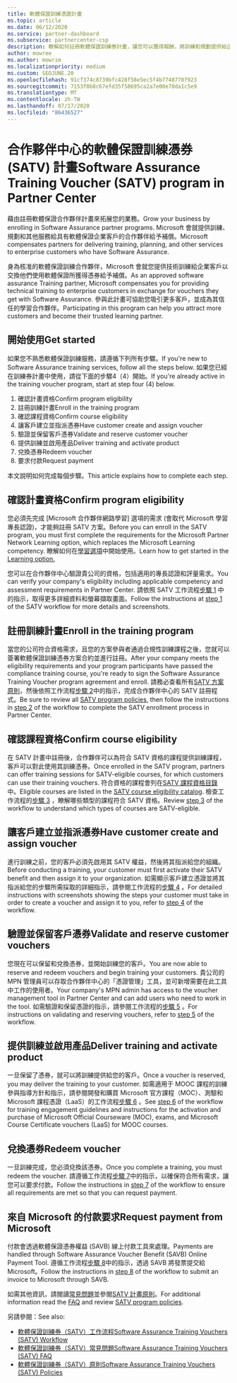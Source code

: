 ```yaml
---
title: 軟體保證訓練憑證計畫
ms.topic: article
ms.date: 06/12/2020
ms.service: partner-dashboard
ms.subservice: partnercenter-csp
description: 瞭解如何註冊軟體保證訓練券計畫，讓您可以獲得報酬，將訓練和規劃提供給企業客戶。
author: mowree
ms.author: mowrim
ms.localizationpriority: medium
ms.custom: SEOJUNE.20
ms.openlocfilehash: 91cf374c8739bfc428f58e5ec5f4b7748778f923
ms.sourcegitcommit: 7153f0b8c67efd35f58695ca2a7e00e70da1c5e9
ms.translationtype: MT
ms.contentlocale: zh-TW
ms.lasthandoff: 07/17/2020
ms.locfileid: "86436527"
---
```

# <a name="software-assurance-training-voucher-satv-program-in-partner-center"></a><span data-ttu-id="aaac7-103">合作夥伴中心的軟體保證訓練憑券 (SATV) 計畫</span><span class="sxs-lookup"><span data-stu-id="aaac7-103">Software Assurance Training Voucher (SATV) program in Partner Center</span></span>

<span data-ttu-id="aaac7-104">藉由註冊軟體保證合作夥伴計畫來拓展您的業務。</span><span class="sxs-lookup"><span data-stu-id="aaac7-104">Grow your business by enrolling in Software Assurance partner programs.</span></span> <span data-ttu-id="aaac7-105">Microsoft 會就提供訓練、規劃和其他服務給具有軟體保證企業客戶的合作夥伴給予補償。</span><span class="sxs-lookup"><span data-stu-id="aaac7-105">Microsoft compensates partners for delivering training, planning, and other services to enterprise customers who have Software Assurance.</span></span>

<span data-ttu-id="aaac7-106">身為核准的軟體保證訓練合作夥伴，Microsoft 會就您提供技術訓練給企業客戶以交換他們使用軟體保證所獲得憑券給予補償。</span><span class="sxs-lookup"><span data-stu-id="aaac7-106">As an approved software assurance Training partner, Microsoft compensates you for providing technical training to enterprise customers in exchange for vouchers they get with Software Assurance.</span></span> <span data-ttu-id="aaac7-107">參與此計畫可協助您吸引更多客戶，並成為其信任的學習合作夥伴。</span><span class="sxs-lookup"><span data-stu-id="aaac7-107">Participating in this program can help you attract more customers and become their trusted learning partner.</span></span>

## <a name="get-started"></a><span data-ttu-id="aaac7-108">開始使用</span><span class="sxs-lookup"><span data-stu-id="aaac7-108">Get started</span></span>

<span data-ttu-id="aaac7-109">如果您不熟悉軟體保證訓練服務，請遵循下列所有步驟。</span><span class="sxs-lookup"><span data-stu-id="aaac7-109">If you're new to Software Assurance training services, follow all the steps below.</span></span> <span data-ttu-id="aaac7-110">如果您已經在訓練券計畫中使用，請從下面的步驟4（4）開始。</span><span class="sxs-lookup"><span data-stu-id="aaac7-110">If you're already active in the training voucher program, start at step four (4) below.</span></span> 

1. <span data-ttu-id="aaac7-111">確認計畫資格</span><span class="sxs-lookup"><span data-stu-id="aaac7-111">Confirm program eligibility</span></span>
2. <span data-ttu-id="aaac7-112">註冊訓練計畫</span><span class="sxs-lookup"><span data-stu-id="aaac7-112">Enroll in the training program</span></span>
3. <span data-ttu-id="aaac7-113">確認課程資格</span><span class="sxs-lookup"><span data-stu-id="aaac7-113">Confirm course eligibility</span></span>
4. <span data-ttu-id="aaac7-114">讓客戶建立並指派憑券</span><span class="sxs-lookup"><span data-stu-id="aaac7-114">Have customer create and assign voucher</span></span>
5. <span data-ttu-id="aaac7-115">驗證並保留客戶憑券</span><span class="sxs-lookup"><span data-stu-id="aaac7-115">Validate and reserve customer voucher</span></span>
6. <span data-ttu-id="aaac7-116">提供訓練並啟用產品</span><span class="sxs-lookup"><span data-stu-id="aaac7-116">Deliver training and activate product</span></span>
7. <span data-ttu-id="aaac7-117">兌換憑券</span><span class="sxs-lookup"><span data-stu-id="aaac7-117">Redeem voucher</span></span>
8. <span data-ttu-id="aaac7-118">要求付款</span><span class="sxs-lookup"><span data-stu-id="aaac7-118">Request payment</span></span>

<span data-ttu-id="aaac7-119">本文說明如何完成每個步驟。</span><span class="sxs-lookup"><span data-stu-id="aaac7-119">This article explains how to complete each step.</span></span>

## <a name="confirm-program-eligibility"></a><span data-ttu-id="aaac7-120">確認計畫資格</span><span class="sxs-lookup"><span data-stu-id="aaac7-120">Confirm program eligibility</span></span>

<span data-ttu-id="aaac7-121">您必須先完成 [Microsoft 合作夥伴網路學習] 選項的需求 (會取代 Microsoft 學習專長認證)，才能夠註冊 SATV 方案。</span><span class="sxs-lookup"><span data-stu-id="aaac7-121">Before you can enroll in the SATV program, you must first complete the requirements for the Microsoft Partner Network Learning option, which replaces the Microsoft Learning competency.</span></span> <span data-ttu-id="aaac7-122">瞭解如何在[學習選項](https://partner.microsoft.com/membership/learning-partners)中開始使用。</span><span class="sxs-lookup"><span data-stu-id="aaac7-122">Learn how to get started in the [Learning option.](https://partner.microsoft.com/membership/learning-partners)</span></span>

<span data-ttu-id="aaac7-123">您可以在合作夥伴中心驗證貴公司的資格，包括適用的專長認證和評量需求。</span><span class="sxs-lookup"><span data-stu-id="aaac7-123">You can verify your company's eligibility including applicable competency and assessment requirements in Partner Center.</span></span> <span data-ttu-id="aaac7-124">請依照 SATV 工作流程[步驟 1](https://query.prod.cms.rt.microsoft.com/cms/api/am/binary/RE4s3bB) 中的指示，取得更多詳細資料和螢幕擷取畫面。</span><span class="sxs-lookup"><span data-stu-id="aaac7-124">Follow the instructions at [step 1](https://query.prod.cms.rt.microsoft.com/cms/api/am/binary/RE4s3bB) of the SATV workflow for more details and screenshots.</span></span>

## <a name="enroll-in-the-training-program"></a><span data-ttu-id="aaac7-125">註冊訓練計畫</span><span class="sxs-lookup"><span data-stu-id="aaac7-125">Enroll in the training program</span></span>

<span data-ttu-id="aaac7-126">當您的公司符合資格需求，且您的方案參與者通過合規性訓練課程之後，您就可以簽署軟體保證訓練憑券方案合約並進行註冊。</span><span class="sxs-lookup"><span data-stu-id="aaac7-126">After your company meets the eligibility requirements and your program participants have passed the compliance training course, you're ready to sign the Software Assurance Training Voucher program agreement and enroll.</span></span> <span data-ttu-id="aaac7-127">請務必查看所有[SATV 方案原則](https://query.prod.cms.rt.microsoft.com/cms/api/am/binary/RE3koEP)，然後依照工作流程[步驟 2](https://query.prod.cms.rt.microsoft.com/cms/api/am/binary/RE4s3bB)中的指示，完成合作夥伴中心的 SATV 註冊程式。</span><span class="sxs-lookup"><span data-stu-id="aaac7-127">Be sure to review all [SATV program policies](https://query.prod.cms.rt.microsoft.com/cms/api/am/binary/RE3koEP), then follow the instructions in [step 2](https://query.prod.cms.rt.microsoft.com/cms/api/am/binary/RE4s3bB) of the workflow to complete the SATV enrollment process in Partner Center.</span></span>


## <a name="confirm-course-eligibility"></a><span data-ttu-id="aaac7-128">確認課程資格</span><span class="sxs-lookup"><span data-stu-id="aaac7-128">Confirm course eligibility</span></span>
<span data-ttu-id="aaac7-129">在 SATV 計畫中註冊後，合作夥伴可以為符合 SATV 資格的課程提供訓練課程，客戶可以對此使用其訓練憑券。</span><span class="sxs-lookup"><span data-stu-id="aaac7-129">Once enrolled in the SATV program, partners can offer training sessions for SATV-eligible courses, for which customers can use their training vouchers.</span></span> <span data-ttu-id="aaac7-130">符合資格的課程會列在[SATV 課程資格目錄](https://savl-catalog.microsoft.com/)中。</span><span class="sxs-lookup"><span data-stu-id="aaac7-130">Eligible courses are listed in the [SATV course eligibility catalog](https://savl-catalog.microsoft.com/).</span></span> <span data-ttu-id="aaac7-131">檢查工作流程的[步驟 3](https://query.prod.cms.rt.microsoft.com/cms/api/am/binary/RE4s3bB) ，瞭解哪些類型的課程符合 SATV 資格。</span><span class="sxs-lookup"><span data-stu-id="aaac7-131">Review [step 3](https://query.prod.cms.rt.microsoft.com/cms/api/am/binary/RE4s3bB) of the workflow to understand which types of courses are SATV-eligible.</span></span>

## <a name="have-customer-create-and-assign-voucher"></a><span data-ttu-id="aaac7-132">讓客戶建立並指派憑券</span><span class="sxs-lookup"><span data-stu-id="aaac7-132">Have customer create and assign voucher</span></span>

<span data-ttu-id="aaac7-133">進行訓練之前，您的客戶必須先啟用其 SATV 權益，然後將其指派給您的組織。</span><span class="sxs-lookup"><span data-stu-id="aaac7-133">Before conducting a training, your customer must first activate their SATV benefit and then assign it to your organization.</span></span> <span data-ttu-id="aaac7-134">如需顯示客戶建立憑證並將其指派給您的步驟所需採取的詳細指示，請參閱工作流程的[步驟 4](https://query.prod.cms.rt.microsoft.com/cms/api/am/binary/RE4s3bB) 。</span><span class="sxs-lookup"><span data-stu-id="aaac7-134">For detailed instructions with screenshots showing the steps your customer must take in order to create a voucher and assign it to you, refer to [step 4](https://query.prod.cms.rt.microsoft.com/cms/api/am/binary/RE4s3bB) of the workflow.</span></span>

## <a name="validate-and-reserve-customer-vouchers"></a><span data-ttu-id="aaac7-135">驗證並保留客戶憑券</span><span class="sxs-lookup"><span data-stu-id="aaac7-135">Validate and reserve customer vouchers</span></span>

<span data-ttu-id="aaac7-136">您現在可以保留和兌換憑券，並開始訓練您的客戶。</span><span class="sxs-lookup"><span data-stu-id="aaac7-136">You are now able to reserve and redeem vouchers and begin training your customers.</span></span> <span data-ttu-id="aaac7-137">貴公司的 MPN 管理員可以存取合作夥伴中心的「憑證管理」工具，並可新增需要在此工具中工作的使用者。</span><span class="sxs-lookup"><span data-stu-id="aaac7-137">Your company's MPN admin has access to the voucher management tool in Partner Center and can add users who need to work in the tool.</span></span> <span data-ttu-id="aaac7-138">如需驗證和保留憑證的指示，請參閱工作流程的[步驟 5](https://query.prod.cms.rt.microsoft.com/cms/api/am/binary/RE4s3bB) 。</span><span class="sxs-lookup"><span data-stu-id="aaac7-138">For instructions on validating and reserving vouchers, refer to [step 5](https://query.prod.cms.rt.microsoft.com/cms/api/am/binary/RE4s3bB) of the workflow.</span></span>

## <a name="deliver-training-and-activate-product"></a><span data-ttu-id="aaac7-139">提供訓練並啟用產品</span><span class="sxs-lookup"><span data-stu-id="aaac7-139">Deliver training and activate product</span></span>

<span data-ttu-id="aaac7-140">一旦保留了憑券，就可以將訓練提供給您的客戶。</span><span class="sxs-lookup"><span data-stu-id="aaac7-140">Once a voucher is reserved, you may deliver the training to your customer.</span></span> <span data-ttu-id="aaac7-141">如需適用于 MOOC 課程的訓練參與指導方針和指示，請參閱開發和購買 Microsoft 官方課程（MOC）、測驗和 Microsoft 課程憑證（LaaS）的工作流程[步驟 6](https://query.prod.cms.rt.microsoft.com/cms/api/am/binary/RE4s3bB) 。</span><span class="sxs-lookup"><span data-stu-id="aaac7-141">See [step 6](https://query.prod.cms.rt.microsoft.com/cms/api/am/binary/RE4s3bB) of the workflow for training engagement guidelines and instructions for the activation and purchase of Microsoft Official Courseware (MOC), exams, and Microsoft Course Certificate vouchers (LaaS) for MOOC courses.</span></span>

## <a name="redeem-voucher"></a><span data-ttu-id="aaac7-142">兌換憑券</span><span class="sxs-lookup"><span data-stu-id="aaac7-142">Redeem voucher</span></span>

<span data-ttu-id="aaac7-143">一旦訓練完成，您必須兌換該憑券。</span><span class="sxs-lookup"><span data-stu-id="aaac7-143">Once you complete a training, you must redeem the voucher.</span></span> <span data-ttu-id="aaac7-144">請遵循工作流程[步驟 7](https://query.prod.cms.rt.microsoft.com/cms/api/am/binary/RE4s3bB)中的指示，以確保符合所有需求，讓您可以要求付款。</span><span class="sxs-lookup"><span data-stu-id="aaac7-144">Follow the instructions in [step 7](https://query.prod.cms.rt.microsoft.com/cms/api/am/binary/RE4s3bB) of the workflow to ensure all requirements are met so that you can request payment.</span></span> 


## <a name="request-payment-from-microsoft"></a><span data-ttu-id="aaac7-145">來自 Microsoft 的付款要求</span><span class="sxs-lookup"><span data-stu-id="aaac7-145">Request payment from Microsoft</span></span>

<span data-ttu-id="aaac7-146">付款會透過軟體保證憑券權益 (SAVB) 線上付款工具來處理。</span><span class="sxs-lookup"><span data-stu-id="aaac7-146">Payments are handled through Software Assurance Voucher Benefit (SAVB) Online Payment Tool.</span></span> <span data-ttu-id="aaac7-147">遵循工作流程[步驟 8](https://query.prod.cms.rt.microsoft.com/cms/api/am/binary/RE4s3bB)中的指示，透過 SAVB 將發票提交給 Microsoft。</span><span class="sxs-lookup"><span data-stu-id="aaac7-147">Follow the instructions in [step 8](https://query.prod.cms.rt.microsoft.com/cms/api/am/binary/RE4s3bB) of the workflow to submit an invoice to Microsoft through SAVB.</span></span> 

<span data-ttu-id="aaac7-148">如需其他資訊，請閱讀[常見問題](https://query.prod.cms.rt.microsoft.com/cms/api/am/binary/RE3kz5o)並參閱[SATV 計畫原則](https://query.prod.cms.rt.microsoft.com/cms/api/am/binary/RE3koEP)。</span><span class="sxs-lookup"><span data-stu-id="aaac7-148">For additional information read the [FAQ](https://query.prod.cms.rt.microsoft.com/cms/api/am/binary/RE3kz5o) and review [SATV program policies](https://query.prod.cms.rt.microsoft.com/cms/api/am/binary/RE3koEP).</span></span>

<span data-ttu-id="aaac7-149">另請參閱：</span><span class="sxs-lookup"><span data-stu-id="aaac7-149">See also:</span></span>

- [<span data-ttu-id="aaac7-150">軟體保證訓練券（SATV）工作流程</span><span class="sxs-lookup"><span data-stu-id="aaac7-150">Software Assurance Training Vouchers (SATV) Workflow</span></span>](https://query.prod.cms.rt.microsoft.com/cms/api/am/binary/RE4s3bB)
- [<span data-ttu-id="aaac7-151">軟體保證訓練券（SATV）常見問題</span><span class="sxs-lookup"><span data-stu-id="aaac7-151">Software Assurance Training Vouchers (SATV) FAQ</span></span>](https://query.prod.cms.rt.microsoft.com/cms/api/am/binary/RE3kz5o)
- [<span data-ttu-id="aaac7-152">軟體保證訓練券（SATV）原則</span><span class="sxs-lookup"><span data-stu-id="aaac7-152">Software Assurance Training Vouchers (SATV) Policies</span></span>](https://query.prod.cms.rt.microsoft.com/cms/api/am/binary/RE3koEP)
